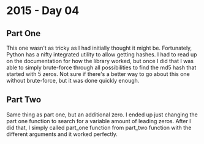 # 2015 - Day 04

## Part One
This one wasn't as tricky as I had initially thought it might be. Fortunately, Python has a nifty integrated utility to allow getting hashes. I had to read up on the documentation for how the library worked, but once I did that I was able to simply brute-force through all possibilities to find the md5 hash that started with 5 zeros. Not sure if there's a better way to go about this one without brute-force, but it was done quickly enough.

## Part Two
Same thing as part one, but an additional zero. I ended up just changing the part one function to search for a variable amount of leading zeros. After I did that, I simply called part_one function from part_two function with the different arguments and it worked perfectly.
